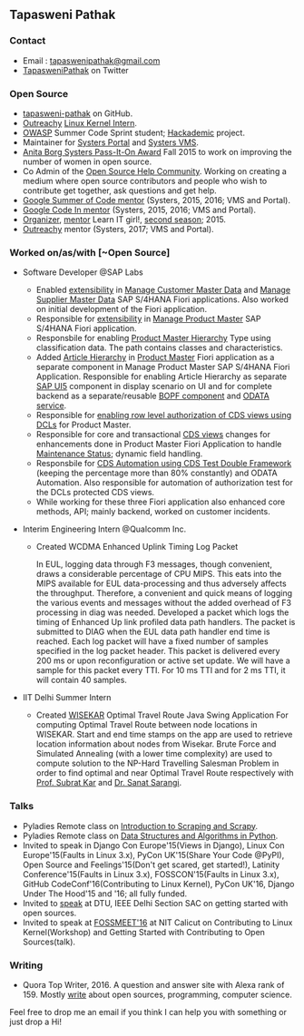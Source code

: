 ## Tapasweni Pathak

### Contact
* Email : tapaswenipathak@gmail.com
* [TapasweniPathak](https://twitter.com/tapaswenipathak) on Twitter
  
### Open Source
* [tapasweni-pathak](https://github.com/tapasweni-pathak) on GitHub.
* [Outreachy](https://www.outreachy.org/) [Linux Kernel Intern](https://git.kernel.org/pub/scm/linux/kernel/git/next/linux-next.git/log/?qt=author&q=Tapasweni+Pathak&showmsg=1).
* [OWASP](https://www.owasp.org/) Summer Code Sprint student; [Hackademic](https://github.com/Hackademic/hackademic/pulls?utf8=%E2%9C%93&q=is%3Apr%20tapasweni) project.
* Maintainer for [Systers Portal](http://portal.systers.org/) and [Systers VMS](http://52.8.110.63/).
* [Anita Borg Systers Pass-It-On Award](https://anitaborg.org/awards-grants/pass-it-on-awards-program/) Fall 2015 to work on improving the number of women in open source.
* Co Admin of the [Open Source Help Community](http://opensourcehelpcommunity.herokuapp.com/). Working on creating a medium where open source contributors and people who wish to contribute get together, ask questions and get help.
* [Google Summer of Code mentor](https://summerofcode.withgoogle.com/) (Systers, 2015, 2016; VMS and Portal).
* [Google Code In mentor](https://codein.withgoogle.com/archive/) (Systers, 2015, 2016; VMS and Portal).
* [Organizer](https://www.learnitgirl.com/about_us), [mentor](http://litghansika.blogspot.in/2016/05/twelfth-week-of-litg-program.html) Learn IT girl!, [second season](https://learnitgirl.wordpress.com/2016/03/15/learn-it-girl-second-edition-the-numbers/); 2015.
* [Outreachy](https://www.outreachy.org/) mentor (Systers, 2017; VMS and Portal).

### Worked on/as/with [~Open Source]
* Software Developer @SAP Labs

  * Enabled [extensibility](https://cp.hana.ondemand.com/dps/d/preview/1a93686c176845f0832a2a73221dd90b/1511%20500/en-US/frameset.htm?3ccb50e724b045508fea8b2cf1774b2b.html) in [Manage Customer Master Data](https://fioriappslibrary.hana.ondemand.com/sap/fix/externalViewer/#/detail/Apps('F0850A')/S9OP) and [Manage Supplier Master Data](https://fioriappslibrary.hana.ondemand.com/sap/fix/externalViewer/#/detail/Apps('F1053A')/S9OP) SAP S/4HANA Fiori applications. Also worked on initial development of the Fiori application.
  * Responsible for [extensibility](https://cp.hana.ondemand.com/dps/d/preview/1a93686c176845f0832a2a73221dd90b/1511%20500/en-US/frameset.htm?3ccb50e724b045508fea8b2cf1774b2b.html) in [Manage Product Master](https://fioriappslibrary.hana.ondemand.com/sap/fix/externalViewer/#/detail/Apps('F1602')/S9OP) SAP S/4HANA Fiori application.
  * Responsbile for enabling [Product Master Hierarchy](https://help.sap.com/viewer/bc6b9325fedd4344a84412b2195064fa/1709%20000/en-US/0483875792f25c08e10000000a441470.html) Type using classification data. The path contains classes and characteristics. 
  * Added [Article Hierarchy](https://help.sap.com/saphelp_erp60_sp/helpdata/en/89/dec353b677b44ce10000000a174cb4/frameset.htm) in [Product Master](https://help.sap.com/viewer/bc6b9325fedd4344a84412b2195064fa/1709%20000/en-US/0483875792f25c08e10000000a441470.html) Fiori application as a separate component in Manage Product Master SAP S/4HANA Fiori Application. Responsible for enabling Article Hierarchy as separate [SAP UI5](https://sapui5.hana.ondemand.com/) component in display scenario on UI and for complete backend as a separate/reusable [BOPF component](https://www.sap.com/documents/2015/07/64a97250-537c-0010-82c7-eda71af511fa.html) and [ODATA service](https://wiki.scn.sap.com/wiki/display/Fiori/SAP+Fiori+-+OData+and+Gateway).
  * Responsible for [enabling row level authorization of CDS views using DCLs](https://help.sap.com/saphelp_nw74/helpdata/en/70/7327b96bf41014b5040bee4e204223/frameset.htm) for Product Master.
  * Responsible for core and transactional [CDS views](https://help.sap.com/viewer/product/SAP_HANA_PLATFORM/2.0.00/en) changes for enhancements done in Product Master Fiori Application to handle [Maintenance Status](https://wiki.scn.sap.com/wiki/display/PLM/Maintenance+Status); dynamic field handling.
  * Responsbile for [CDS Automation using CDS Test Double Framework](https://help.sap.com/viewer/f2e545608079437ab165c105649b89db/1709.000/en-US/cbedc08ff4de48ffa8d04d3067ef08e7.html) (keeping the percentage more than 80% constantly) and ODATA Automation. Also responsible for automation of authorization test for the DCLs protected CDS views.
  * While working for these three Fiori application also enhanced core methods, API; mainly backend, worked on customer incidents.

* Interim Engineering Intern @Qualcomm Inc.
  * Created WCDMA Enhanced Uplink Timing Log Packet
  
    In EUL, logging data through F3 messages, though convenient, draws a considerable percentage of CPU MIPS. This eats into the MIPS       available for EUL data-processing and thus adversely affects the throughput. Therefore, a convenient and quick means of logging the     various events and messages without the added overhead of F3 processing in diag was needed. Developed a packet which logs the timing 
    of Enhanced Up link profiled data path handlers. The packet is submitted to DIAG when the EUL data path handler end time is reached. 
    Each log packet will have a fixed number of samples specified in the log packet header. This packet is delivered every 200 ms or 
    upon reconfiguration or active set update. We will have a sample for this packet every TTI. For 10 ms TTI and for 2 ms TTI, it will 
    contain 40 samples.

* IIT Delhi Summer Intern
  * Created [WISEKAR](http://sensecan.org/wisekar/index.php/main) Optimal Travel Route Java Swing Application
    For computing Optimal Travel Route between node locations in WISEKAR. Start and end time stamps on the app are used to retrieve 
    location information about nodes from Wisekar. Brute Force and Simulated Annealing (with a lower time complexity) are used to      
    compute solution to the NP-Hard Travelling Salesman Problem in order to find optimal and near Optimal Travel Route respectively with 
    [Prof. Subrat Kar](http://web.iitd.ac.in/~subrat/) and [Dr. Sanat Sarangi](https://sites.google.com/site/sanatsarangi/).
  
  

### Talks
* Pyladies Remote class on [Introduction to Scraping and Scrapy](https://www.youtube.com/watch?v=ic8ygbac5lo).
* Pyladies Remote class on [Data Structures and Algorithms in Python](https://www.youtube.com/watch?v=RBxS6niE6q4).
* Invited to speak in Django Con Europe'15(Views in Django), Linux Con Europe'15(Faults in Linux 3.x), PyCon UK'15(Share Your Code @PyPI), Open Source and Feelings'15(Don't get scared, get started!), Latinity Conference'15(Faults in Linux 3.x), FOSSCON'15(Faults in Linux 3.x), GitHub CodeConf'16(Contributing to Linux Kernel), PyCon UK'16, Django Under The Hood'15 and '16; all fully funded.
* Invited to [speak](https://www.facebook.com/ieeedelhissn/posts/1006171382798281) at DTU, IEEE Delhi Section SAC on getting started with open sources.
* Invited to speak at [FOSSMEET'16](http://fossmeet.in/2016/) at NIT Calicut on Contributing to Linux Kernel(Workshop) and Getting Started with Contributing to Open Sources(talk).

### Writing

* Quora Top Writer, 2016. A question and answer site with Alexa rank of 159. Mostly [write](https://www.quora.com/profile/Tapasweni-Pathak) about open sources, programming, computer science.



Feel free to drop me an email if you think I can help you with something or just drop a Hi!
